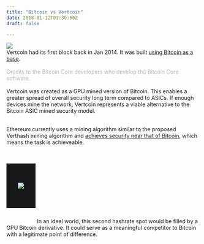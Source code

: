 ```yaml
---
title: "Bitcoin vs Vertcoin"
date: 2018-01-12T01:30:50Z
draft: false

---
```


<img class="bitcoinExplanationImg" src="../images/builtonbitcoin.png">
<br>
Vertcoin had its first block back in Jan 2014. It was built <a href="https://chainz.cryptoid.info/vtc/block.dws?9249c198d4b1ca38bb92a740d6557df80e746108384552509225e7825556ebdf.htm" target="_blank">using Bitcoin as a base</a>. 
<br><br>
<span style="opacity: 0.3">Credits to the Bitcoin Core developers who develop the Bitcoin Core software.</span>
<br><br>
Vertcoin was created as a GPU mined version of Bitcoin. This enables a greater spread of overall security long term compared to ASICs. If enough devices mine the network, Vertcoin represents a viable alternative to the Bitcoin ASIC mined security model.
<br><br>

Ethereum currently uses a mining algorithm similar to the proposed Verthash mining algorithm and <a href="https://howmanyconfs.com/" target="_blank">achieves security near that of Bitcoin</a>, which means the task is achieveable.
<br><br>
<img src="../images/hashrate.png" style="    padding: 50px 30px;
    background: #161819;
    margin: 30px 0px 40px;
    text-align: center;">
In an ideal world, this second hashrate spot would be filled by a GPU Bitcoin derivative. It could serve as a meaningful competitor to Bitcoin with a legitimate point of difference.
<br><br>


